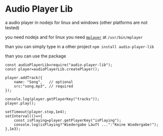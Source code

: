 # Audio Player Lib
a audio player in nodejs for linux and windows (other platforms are not tested)

you need nodejs and for linux you need [`mplayer`](http://www.mplayerhq.hu/design7/news.html) at `/usr/bin/mplayer`

than you can simply type in a other project
`npm install audio-player-lib`

than you can use the package

```
const audioPlayerLib=require("audio-player-lib");
const player=audioPlayerLib.createPlayer();

player.addTrack({
	name: "Song",	// optional
	src:"song.mp3",	// required
});

console.log(player.getPlayerKey("tracks"));
player.play();

setTimeout(player.stop,1e4);
setInterval(()=>{
	const isPlaying=player.getPlayerKey("isPlaying");
	console.log(isPlaying?"Wiedergabe Läuft ...":"Keine Wiedergabe!");
},1e3);
```
